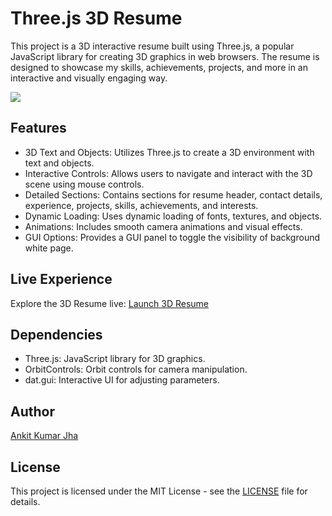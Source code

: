 # Three.js 3D Resume

This project is a 3D interactive resume built using Three.js, a popular JavaScript library for creating 3D graphics in web browsers. The resume is designed to showcase my skills, achievements, projects, and more in an interactive and visually engaging way.

![](gif/intro.gif)

## Features

- 3D Text and Objects: Utilizes Three.js to create a 3D environment with text and objects.
- Interactive Controls: Allows users to navigate and interact with the 3D scene using mouse controls.
- Detailed Sections: Contains sections for resume header, contact details, experience, projects, skills, achievements, and interests.
- Dynamic Loading: Uses dynamic loading of fonts, textures, and objects.
- Animations: Includes smooth camera animations and visual effects.
- GUI Options: Provides a GUI panel to toggle the visibility of background white page.

## Live Experience

Explore the 3D Resume live: [Launch 3D Resume](https://ankitjha2603.github.io/3d-resume)

## Dependencies

- Three.js: JavaScript library for 3D graphics.
- OrbitControls: Orbit controls for camera manipulation.
- dat.gui: Interactive UI for adjusting parameters.

## Author

[Ankit Kumar Jha](https://github.com/ankitjha2603)

## License

This project is licensed under the MIT License - see the [LICENSE](LICENSE) file for details.
